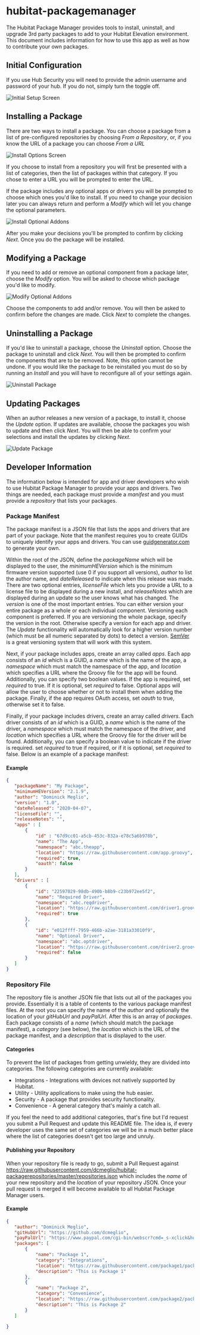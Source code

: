 # hubitat-packagemanager
 The Hubitat Package Manager provides tools to install, uninstall, and upgrade 3rd party packages to add to your Hubitat Elevation environment. This document includes information for how to use this app as well as how to contribute your own packages.
 
 ## Initial Configuration
 If you use Hub Security you will need to provide the admin username and password of your hub. If you do not, simply turn the toggle off.
 
 ![Initial Setup Screen](https://github.com/dcmeglio/hubitat-packagemanager/raw/master/imgs/MainPage1.PNG)
 
 ## Installing a Package
 There are two ways to install a package. You can choose a package from a list of pre-configured repositories by choosing _From a Repository_, or, if you know the URL of a package you can choose _From a URL_
 
 ![Install Options Screen](https://github.com/dcmeglio/hubitat-packagemanager/raw/master/imgs/Install1.PNG)
 
 If you choose to install from a repository you will first be presented with a list of categories, then the list of packages within that category. If you chose to enter a URL you will be prompted to enter the URL.
 
 If the package includes any optional apps or drivers you will be prompted to choose which ones you'd like to install. If you need to change your decision later you can always return and perform a _Modify_ which will let you change the optional parameters.
 
 ![Install Optional Addons](https://github.com/dcmeglio/hubitat-packagemanager/raw/master/imgs/Install2.PNG)
 
 After you make your decisions you'll be prompted to confirm by clicking _Next_. Once you do the package will be installed.
 
 ## Modifying a Package
 If you need to add or remove an optional component from a package later, choose the _Modify_ option. You will be asked to choose which package you'd like to modify.
 
 ![Modify Optional Addons](https://github.com/dcmeglio/hubitat-packagemanager/raw/master/imgs/Modify1.PNG)
 
 Choose the components to add and/or remove. You will then be asked to confirm before the changes are made. Click _Next_ to complete the changes.
 
 ## Uninstalling a Package
 If you'd like to uninstall a package, choose the _Uninstall_ option. Choose the package to uninstall and click _Next_. You will then be prompted to confirm the components that are to be removed. Note, this option cannot be undone. If you would like the package to be reinstalled you must do so by running an _Install_ and you will have to reconfigure all of your settings again.
 
 ![Uninstall Package](https://github.com/dcmeglio/hubitat-packagemanager/raw/master/imgs/Uninstall1.PNG)
 
 ## Updating Packages
 When an author releases a new version of a package, to install it, choose the _Update_ option. If updates are available, choose the packages you wish to update and then click _Next_. You will then be able to confirm your selections and install the updates by clicking _Next_.
 
 ![Update Package](https://github.com/dcmeglio/hubitat-packagemanager/raw/master/imgs/Update1.PNG)
 
 ## Developer Information
 The information below is intended for app and driver developers who wish to use Hubitat Package Manager to provide your apps and drivers. Two things are needed, each package must provide a _manifest_ and you must provide a _repository_ that lists your packages.
 
 ### Package Manifest 
 The package manifest is a JSON file that lists the apps and drivers that are part of your package. Note that the manifest requires you to create GUIDs to uniquely identify your apps and drivers. You can use [guidgenerator.com](https://guidgenerator.com/) to generate your own.
 
 Within the root of the JSON, define the _packageName_ which will be displayed to the user, the _minimumHEVersion_ which is the minimum firmware version supported (use 0 if you support all versions), _author_ to list the author name, and _dateReleased_ to indicate when this release was made. There are two optional entries, _licenseFile_ which lets you provide a URL to a license file to be displayed during a new install, and _releaseNotes_ which are displayed during an update so the user knows what has changed. The _version_ is one of the most important entries. You can either version your entire package as a whole or each individual component. Versioning each component is preferred. If you are versioning the whole package, specify the version in the root. Otherwise specify a version for each app and driver. The _Update_ functionality will automatically look for a higher version number (which must be all numeric separated by dots) to detect a version. [SemVer](https://semver.org/) is a great versioning system that will work with this system. 
 
 Next, if your package includes apps, create an array called _apps_. Each app consists of an _id_ which is a GUID, a _name_ which is the name of the app, a _namespace_ which must match the namespace of the app, and _location_ which specifies a URL where the Groovy file for the app will be found. Additionally, you can specify two boolean values. If the app is required, set _required_ to true. If it is optional, set _required_ to false. Optional apps will allow the user to choose whether or not to install them when adding the package. Finally, if the app requires OAuth access, set _oauth_ to true, otherwise set it to false.
 
  Finally, if your package includes drivers, create an array called _drivers_. Each driver consists of an _id_ which is a GUID, a _name_ which is the name of the driver, a _namespace_ which must match the namespace of the driver, and _location_ which specifies a URL where the Groovy file for the driver will be found. Additionally, you can specify a boolean value to indicate if the driver is required. set _required_ to true if required, or if it is optional, set _required_ to false. Below is an example of a package manifest:
 
 #### Example
 ```json
 {
	"packageName": "My Package",
	"minimumHEVersion": "2.1.9",
	"author": "Dominick Meglio",
	"version": "1.0",
	"dateReleased": "2020-04-07",
	"licenseFile": "",
	"releaseNotes": "",
	"apps" : [
		{
			"id" : "67d9cc01-a5cb-453c-832a-e78c5a6b978b",
			"name": "The App",
			"namespace": "abc.theapp",
			"location": "https://raw.githubusercontent.com/app.groovy",
			"required": true,
			"oauth": false
		}
	],
	"drivers" : [
		{
			"id": "22597029-98db-490b-b8b9-c23b972ee5f2",
			"name": "Required Driver",
			"namespace": "abc.reqdriver",
			"location": "https://raw.githubusercontent.com/driver1.groovy",
			"required": true
		},
		{
			"id": "e012ffff-7959-466b-a2ae-3181a33010f9",
			"name": "Optional Driver",
			"namespace": "abc.optdriver",
			"location": "https://raw.githubusercontent.com/driver2.groovy",
			"required": false
		}
	]
}
 ```
 
 ### Repository File
 The repository file is another JSON file that lists out all of the packages you provide. Essentially it is a table of contents to the various package manifest files. At the root you can specify the name of the _author_ and optionally the location of your _gitHubUrl_ and _payPalUrl_. After this is an array of _packages_. Each package consists of a _name_ (which should match the package manifest), a _category_ (see below), the _location_ which is the URL of the package manifest, and a _description_ that is displayed to the user.
 
 #### Categories
 To prevent the list of packages from getting unwieldy, they are divided into categories. The following categories are currently available:
 
 * Integrations - Integrations with devices not natively supported by Hubitat. 
 * Utility - Utility applications to make using the hub easier.
 * Security - A package that provides security functionality.
 * Convenience - A general category that's mainly a catch all.
 
 If you feel the need to add additional categories, that's fine but I'd request you submit a Pull Request and update this README file. The idea is, if every developer uses the same set of categories we will be in a much better place where the list of categories doesn't get too large and unruly.
 
 #### Publishing your Repository
 When your repository file is ready to go, submit a Pull Request against https://raw.githubusercontent.com/dcmeglio/hubitat-packagerepositories/master/repositories.json which includes the _name_ of your new repository and the _location_ of your repository JSON. Once your pull request is merged it will become available to all Hubitat Package Manager users.
 
 #### Example
 ```json
 {
	"author": "Dominick Meglio",
	"gitHubUrl": "https://github.com/dcmeglio",
	"payPalUrl": "https://www.paypal.com/cgi-bin/webscr?cmd=_s-xclick&hosted_button_id=7LBRPJRLJSDDN&source=url",
	"packages": [
		{
			"name": "Package 1",
			"category": "Integrations",
			"location": "https://raw.githubusercontent.com/package1/packageManifest.json",
			"description": "This is Package 1"
		},
		{
			"name": "Package 2",
			"category": "Convenience",
			"location": "https://raw.githubusercontent.com/package2/packageManifest.json",
			"description": "This is Package 2"
		}
	]
	
}
```